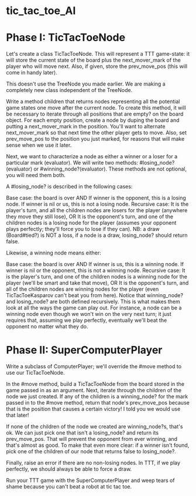 # tic_tac_toe_AI

# Phase I: TicTacToeNode

Let's create a class TicTacToeNode. This will represent a TTT game-state: it will store the current state of the board plus the next_mover_mark of the player who will move next. Also, if given, store the prev_move_pos (this will come in handy later).

This doesn't use the TreeNode you made earlier. We are making a completely new class independent of the TreeNode.

Write a method children that returns nodes representing all the potential game states one move after the current node. To create this method, it will be necessary to iterate through all positions that are empty? on the board object. For each empty position, create a node by duping the board and putting a next_mover_mark in the position. You'll want to alternate next_mover_mark so that next time the other player gets to move. Also, set prev_move_pos to the position you just marked, for reasons that will make sense when we use it later.

Next, we want to characterize a node as either a winner or a loser for a particular mark (evaluator). We will write two methods: #losing_node?(evaluator) or #winning_node?(evaluator). These methods are not optional, you will need them both.

A #losing_node? is described in the following cases:

Base case: the board is over AND
If winner is the opponent, this is a losing node.
If winner is nil or us, this is not a losing node.
Recursive case:
It is the player's turn, and all the children nodes are losers for the player (anywhere they move they still lose), OR
It is the opponent's turn, and one of the children nodes is a losing node for the player (assumes your opponent plays perfectly; they'll force you to lose if they can).
NB: a draw (Board#tied?) is NOT a loss, if a node is a draw, losing_node? should return false.

Likewise, a winning node means either:

Base case: the board is over AND
If winner is us, this is a winning node.
If winner is nil or the opponent, this is not a winning node.
Recursive case:
It is the player's turn, and one of the children nodes is a winning node for the player (we'll be smart and take that move), OR
It is the opponent's turn, and all of the children nodes are winning nodes for the player (even TicTacToeKasparov can't beat you from here).
Notice that winning_node? and losing_node? are both defined recursively. This is what makes them look at all the ways the game can play out. For instance, a node can be a winning node even though we won't win on the very next turn; it just requires that, assuming we play perfectly, eventually we'll beat the opponent no matter what they do.

# Phase II: SuperComputerPlayer

Write a subclass of ComputerPlayer; we'll override the #move method to use our TicTacToeNode.

In the #move method, build a TicTacToeNode from the board stored in the game passed in as an argument. Next, iterate through the children of the node we just created. If any of the children is a winning_node? for the mark passed in to the #move method, return that node's prev_move_pos because that is the position that causes a certain victory! I told you we would use that later!

If none of the children of the node we created are winning_node?s, that's ok. We can just pick one that isn't a losing_node? and return its prev_move_pos. That will prevent the opponent from ever winning, and that's almost as good. To make that even more clear: if a winner isn't found, pick one of the children of our node that returns false to losing_node?.

Finally, raise an error if there are no non-losing nodes. In TTT, if we play perfectly, we should always be able to force a draw.

Run your TTT game with the SuperComputerPlayer and weep tears of shame because you can't beat a robot at tic tac toe.